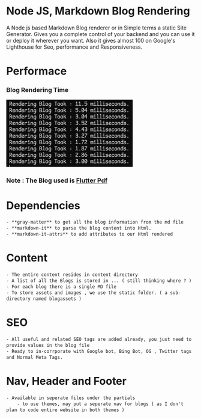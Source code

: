 # Node JS, Markdown Blog Rendering

A Node js based Markdown Blog renderer or in Simple terms a static Site Generator.
Gives you a complete control of your backend and you can use it or deploy it wherever you want. Also it gives almost 100 on Google's Lighthouse for Seo, performance and Responsiveness.

# Performace
### Blog Rendering Time
![Render  Time](screenshots/blog-render-time.png)

### Note : The Blog used is [Flutter Pdf](content/flutter-pdf.md)

# Dependencies
    - **gray-matter** to get all the blog information from the md file
    - **markdown-it** to parse the blog content into Html.
    - **markdown-it-attrs** to add attributes to our Html rendered

# Content
    - The entire content resides in content directory
    - A list of all the Blogs is stored in ... ( still thinking where ? )
    - For each blog there is a single MD file
    - To store assets and images , we use the static folder. ( a sub-directory named blogassets )

# SEO
    - All useful and related SEO tags are added already, you just need to provide values in the blog file
    - Ready to in-corrporate with Google bot, Bing Bot, OG , Twitter tags and Normal Meta Tags.

# Nav, Header and Footer
    - Available in seperate files under the partials
        - to use themes, may put a seperate nav for blogs ( as I don't plan to code entire website in both themes )
